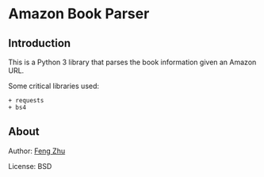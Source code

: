 # Amazon Book Parser

## Introduction

This is a Python 3 library that parses the book information given an Amazon URL.

Some critical libraries used:

    + requests
    + bs4

## About

Author: [Feng Zhu](mailto:fengzhu@usc.edu)

License: BSD
